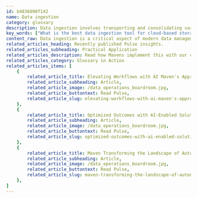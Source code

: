 ```yaml
---
id: b4836090f142
name: Data ingestion
category: glossary
description: Data ingestion involves transporting and consolidating varied data sets from multiple sources into a central cloud-based storage system, enabling rapid access and analysis after standardization through an ETL process.
key_words: ["What is the best data ingestion tool for cloud-based storage systems?", "How does data ingestion support real-time data analysis?", "What are the benefits of ETL in the data ingestion process?", "How can data ingestion help in managing high-volumes of enterprise data?", "What is the role of data ingestion in improving business decision-making?", "How does data ingestion align with Maven Technologies' vision?", "What are the latest trends in data ingestion for AI and machine learning systems?", "How does data ingestion facilitate cost savings for businesses?", "What are the challenges of data ingestion from multiple sources?", "How can a cloud-based data warehouse enhance data ingestion efficiency?"]
content_raw: Data ingestion is a critical aspect of modern data management - it pertains to the method of transporting diverse data files from an array of sources and depositing them into a singular, cloud-based storage medium such as a data warehouse, data mart, or database. This location becomes a centralized hub where the data can be quickly accessed for analysis. Given that data can emanate from numerous sources and exist in a plethora of forms, it goes through a cleansing and standardizing operation - known as the extract, transform, load (ETL) process - to adopt a uniform format for ease of interpretation and use. The execution of an effective data ingestion process brings several advantages to businesses. Primarily, it ensures data is readily available across an enterprise, meeting the diverse data-oriented requirements of various departments and functional areas. It simplifies the collection and cleansing process of data imported from manifold sources and different types, consolidating them into one consistent format. Data ingestion boasts the ability to manage high volumes of data at a rapid speed, supporting real-time batches and offering features such as cleansing or adding timestamps during the ingestion phase. This can significantly reduce costs and save time over manual data aggregation processes - an asset particularly beneficial if the solution applies an as-a-service model. Small to large enterprises can leverage this process to help them collect, analyze, and handle larger data volumes, as well as easily manage sudden data spikes. Furthermore, its cloud-based storage for substantial data volumes in raw form ensures instant access to data whenever required, enhancing productivity and decision-making capabilities. In essence, data ingestion is a transformative process that unlocks the power of data for businesses, aligning with Maven Technologies' vision of offering cutting-edge solutions for the modern world.
related_articles_heading: Recently published Pulse insights.
related_articles_subheading: Practical Application
related_articles_description: Read how Mavens implement this with our clients.
related_articles_category: Glossary in Action
related_articles_items: [
	{
		related_article_title: Elevating Workflows with AI Maven's Approach,
		related_article_subheading: Article,
		related_article_image: /data_operations_boardroom.jpg,
		related_article_buttontext: Read Pulse,
		related_article_slug: elevating-workflows-with-ai-maven's-approach
	},
	{
		related_article_title: Optimized Outcomes with AI-Enabled Solutions,
		related_article_subheading: Article,
		related_article_image: /data_operations_boardroom.jpg,
		related_article_buttontext: Read Pulse,
		related_article_slug: optimized-outcomes-with-ai-enabled-solutions
	},
	{
		related_article_title: Maven Transforming the Landscape of Autonomous Vehicles,
		related_article_subheading: Article,
		related_article_image: /data_operations_boardroom.jpg,
		related_article_buttontext: Read Pulse,
		related_article_slug: maven-transforming-the-landscape-of-autonomous-vehicles
	},
]
---
```

